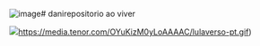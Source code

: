 ![image](https://github.com/danielyuta/danirepositorio/assets/137072242/0aedfe3f-8bf5-49a1-a3e1-35f65158d2fd)# danirepositorio
ao viver


   ![](https://media.tenor.com/OYuKizM0yLoAAAAC/lulaverso-pt.gif)https://media.tenor.com/OYuKizM0yLoAAAAC/lulaverso-pt.gif)
